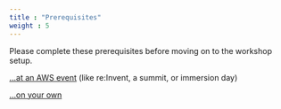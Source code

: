 ```yaml
---
title : "Prerequisites"
weight : 5
---
```


Please complete these prerequisites before moving on to the workshop setup.

[...at an AWS event](/prerequisites/aws-event) (like re\:Invent, a summit, or immersion day)

[...on your own](/prerequisites/on-your-own)
